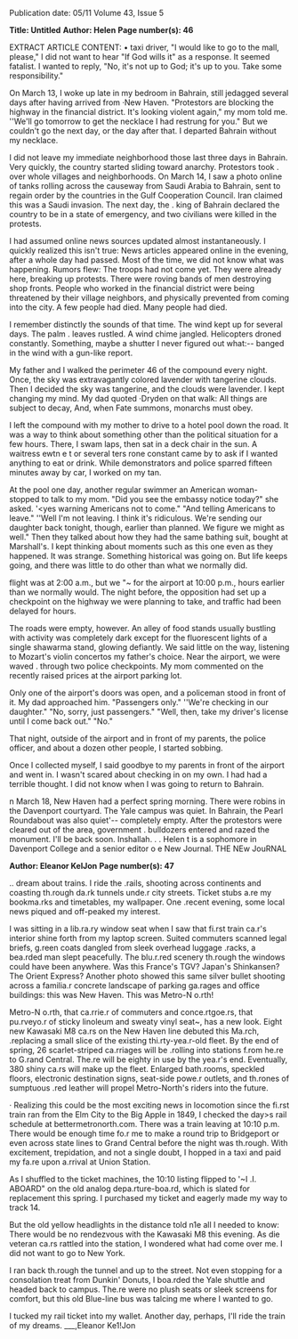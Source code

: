 Publication date: 05/11
Volume 43, Issue 5

**Title: Untitled**
**Author: Helen**
**Page number(s): 46**

EXTRACT ARTICLE CONTENT:
•
taxi driver, "I would like to go to the
mall, please," I did not want to hear "If
God wills it" as a response. It seemed
fatalist. I wanted to reply, "No, it's not
up to God; it's up to you. Take some
responsibility."


On March 13, I woke up late in
my bedroom in Bahrain, still jedagged
several days after having arrived from
·New Haven. "Protestors are blocking
the highway in the financial district. It's
looking violent again," my mom told me.
''We'll go tomorrow to get the necklace
I had restrung for you." But we couldn't
go the next day, or the day after that. I
departed Bahrain without my necklace.


I did not leave my immediate
neighborhood those last three days in
Bahrain. Very quickly, the country started
sliding toward anarchy. Protestors took
.
over whole villages and neighborhoods.
On March 14, I saw a photo online of
tanks rolling across the causeway from
Saudi Arabia to Bahrain, sent to regain
order by the countries in the Gulf
Cooperation Council. Iran claimed this
was a Saudi invasion. The next day, the .
king of Bahrain declared the country
to be in a state of emergency, and two
civilians were killed in the protests.


I had assumed online news sources
updated almost instantaneously. I quickly
realized this isn't true: News articles
appeared online in the evening, after a
whole day had passed. Most of the time,
we did not know what was happening.
Rumors flew: The troops had not come
yet. They were already here, breaking
up protests. There were roving bands
of men destroying shop fronts. People
who worked in the financial district
were being threatened by their village
neighbors, and physically prevented
from coming into the city. A few people
had died. Many people had died.


I remember distinctly the sounds
of that time. The wind kept up for
several days. The palm . leaves rustled.
A wind chime jangled. Helicopters
droned constantly. Something, maybe
a shutter I never figured out what:--
banged in the wind with a gun-like
report.


My father and I walked the perimeter
46
of the compound every night. Once, the
sky was extravagantly colored
lavender
with tangerine clouds. Then I decided
the sky was tangerine, and the clouds
were lavender. I kept changing my mind.
My dad quoted ·Dryden on that walk:
All things are subject to decay,
And, when Fate summons, monarchs
must obey.


I left the compound with my mother
to drive to a hotel pool down the road.
It was a way to think about something
other than the political situation for a
few hours. There, I swam laps, then sat
in a deck chair in the sun. A waitress
ewtn
e t
or several
ters
rone
constant
came by to ask if I wanted anything to
eat or drink. While demonstrators and
police sparred fifteen minutes away by
car, I worked on my tan.


At the pool one day, another regular
swimmer
an
American
woman-
stopped to talk to my mom. "Did you
see the embassy notice today?" she
asked.
'<yes
warning Americans not to
come."
"And telling Americans to leave."
''Well I'm not leaving. I think it's
ridiculous. We're sending our daughter
back tonight, though, earlier
than
planned. We figure we might as well."
Then they talked about how they had the
same bathing suit, bought at Marshall's.
I kept thinking about moments such
as this one even as they happened. It was
strange. Something historical was going
on. But life keeps going, and there was
little to do other than what we normally
did.


flight was at 2:00 a.m., but we
"~ for the airport at 10:00 p.m.,
hours earlier than we normally would.
The night before, the opposition had set
up a checkpoint on the highway we were
planning to take, and traffic had been
delayed for hours.


The roads were empty, however.
An alley of food stands usually bustling
with activity was completely dark except
for the fluorescent lights of a single
shawarma
stand,
glowing
defiantly.
We said little on the way, listening to
Mozart's violin concertos
my father's
choice. Near the airport, we were waved .
through two police checkpoints. My
mom commented on the recently raised
prices at the airport parking lot.


Only one of the airport's doors was
open, and a policeman stood in front of
it. My dad approached him.
"Passengers only."
''We're checking in our daughter."
"No, sorry, just passengers."
"Well, then, take my driver's license
until I come back out."
"No."


That night, outside of the airport
and in front of my parents, the police
officer, and about a dozen other people,
I started sobbing.


Once I collected myself, I said
goodbye to my parents in front of the
airport and went in. I wasn't scared
about checking in on my own. I had had
a terrible thought. I did not know when
I was going to return to Bahrain.


n March 18, New Haven had a
perfect spring morning. There
were robins in the Davenport courtyard.
The Yale campus was quiet. In Bahrain,
the Pearl Roundabout was also quiet'--
completely empty. After the protestors
were cleared out of the area, government .
bulldozers
entered and razed
the
monument.
I'll be back soon. Inshallah.
. .
Helen
t is a sophomore in
Davenport College and a senior
editor o
e New Journal.
THE NEw JouRNAL



**Author: Eleanor KelJon**
**Page number(s): 47**

..
dream about trains. I ride the .rails, shooting across continents and coasting th.rough da.rk tunnels unde.r
city streets. Ticket stubs a.re my bookma.rks and timetables, my wallpaper. One .recent evening, some local
news piqued
and off-peaked
my interest.


I was sitting in a lib.ra.ry window seat when I saw that fi.rst train ca.r's interior shine forth from my laptop
screen. Suited commuters scanned legal briefs, g.reen coats dangled from sleek overhead luggage .racks, a
bea.rded man slept peacefully. The blu.r.red scenery th.rough the windows could have been anywhere. Was
this France's TGV? Japan's Shinkansen? The Orient Express? Another photo showed this same silver bullet
shooting across a familia.r concrete landscape of parking ga.rages and office buildings: this was New Haven.
This was Metro-N o.rth!


Metro-N o.rth, that ca.rrie.r of commuters and conce.rtgoe.rs, that pu.rveyo.r of sticky linoleum and sweaty
vinyl seat~, has a new look. Eight new Kawasaki M8 ca.rs on the New Haven line debuted this Ma.rch,
.replacing a small slice of the existing thi.rty-yea.r-old fleet. By the end of spring, 26 scarlet-striped ca.rriages
will be .rolling into stations f.rom he.re to G.rand Central. The.re will be eighty in use by the yea.r's end.
Eventually, 380 shiny ca.rs will make up the fleet. Enlarged bath.rooms, speckled floors, electronic destination
signs, seat-side powe.r outlets, and th.rones of sumptuous .red leather will propel Metro-North's riders into the
future.


·
Realizing this could be the most exciting news in locomotion since the fi.rst train ran from the Elm City
to the Big Apple in 1849, I checked the day>s rail schedule at bettermetronorth.com. There was a train leaving
at 10:10 p.m. There would be enough time fo.r me to make a round trip to Bridgeport or even across state
lines to Grand Central
before the night was th.rough. With excitement, trepidation, and not a single doubt,
I hopped in a taxi and paid my fa.re upon a.rrival at Union Station.


As I shuffled to the ticket machines, the 10:10 listing flipped to '~I .I. ABOARD" on the old analog
depa.rture-boa.rd, which is slated for replacement this spring. I purchased my ticket and eagerly made my way
to track 14.


But the old yellow headlights in the distance told n1e all I needed to know: There would be no
rendezvous with the Kawasaki M8 this evening. As die veteran ca.rs rattled into the station, I wondered what
had come over me. I did not want to go to New York.


I ran back th.rough the tunnel and up to the street. Not even stopping for a consolation treat from
Dunkin' Donuts, I boa.rded the Yale shuttle and headed back to campus. The.re were no plush seats or sleek
screens for comfort, but this old Blue-line bus was talcing me where I wanted to go.


I tucked my rail ticket into my wallet. Another day, perhaps, I'll ride the train of my dreams.
___,Eleanor Ke1!Jon
